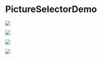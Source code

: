 # PictureSelectorDemo

![](https://github.com/yechaoa/PictureSelectorDemo/raw/master/pic/Screenshot_20180208-151435.png)

![](https://github.com/yechaoa/PictureSelectorDemo/raw/master/pic/Screenshot_20180208-151515.png)

![](https://github.com/yechaoa/PictureSelectorDemo/raw/master/pic/Screenshot_20180208-151505.png)

![](https://github.com/yechaoa/PictureSelectorDemo/raw/master/pic/Screenshot_20180208-151909.png)
